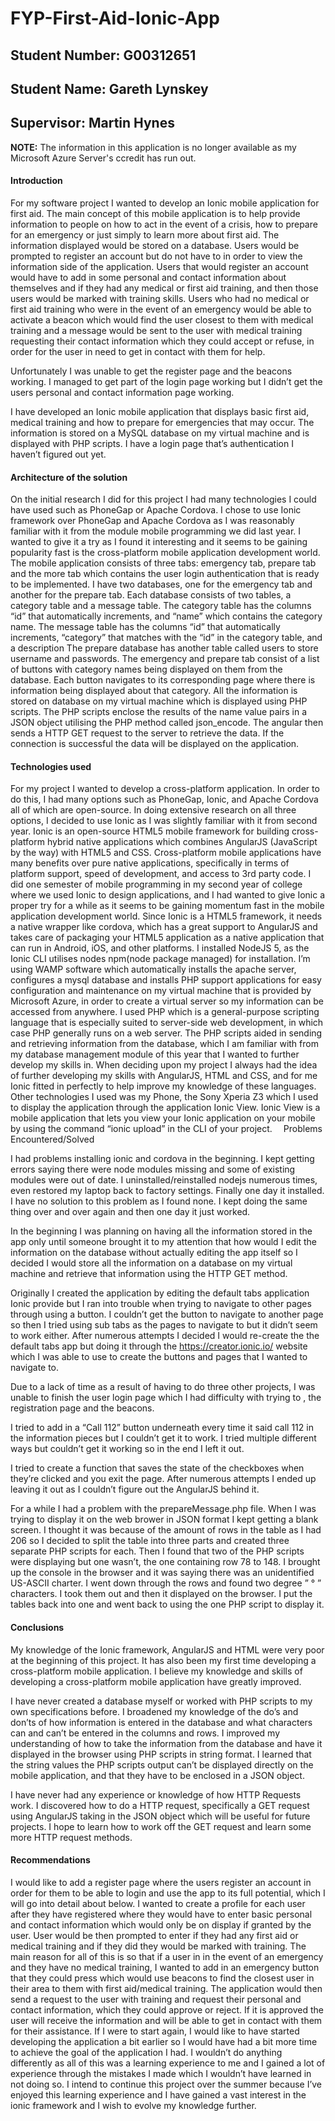 # FYP-First-Aid-Ionic-App

## Student Number: G00312651 <br>
## Student Name: Gareth Lynskey <br>
## Supervisor: Martin Hynes <br>

**NOTE:** The information in this application is no longer available as my Microsoft Azure Server's ccredit has run out.

#### Introduction
For my software project I wanted to develop an Ionic mobile application for first aid. The main concept of this mobile application is to help provide information to people on how to act in the event of a crisis, how to prepare for an emergency or just simply to learn more about first aid. The information displayed would be stored on a database. Users would be prompted to register an account but do not have to in order to view the information side of the application. Users that would register an account would have to add in some personal and contact information about themselves and if they had any medical or first aid training, and then those users would be marked with training skills. Users who had no medical or first aid training who were in the event of an emergency would be able to activate a beacon which would find the user closest to them with medical training and a message would be sent to the user with medical training requesting their contact information which they could accept or refuse, in order for the user in need to get in contact with them for help.

Unfortunately I was unable to get the register page and the beacons working. I managed to get part of the login page working but I didn’t get the users personal and contact information page working.

I have developed an Ionic mobile application that displays basic first aid, medical training and how to prepare for emergencies that may occur. The information is stored on a MySQL database on my virtual machine and is displayed with PHP scripts. I have a login page that’s authentication I haven’t figured out yet.




#### Architecture of the solution
On the initial research I did for this project I had many technologies I could have used such as PhoneGap or Apache Cordova. I chose to use Ionic framework over PhoneGap and Apache Cordova as I was reasonably familiar with it from the module mobile programming we did last year. I wanted to give it a try as I found it interesting and it seems to be gaining popularity fast is the cross-platform mobile application development world.
The mobile application consists of three tabs: emergency tab, prepare tab and the more tab which contains the user login authentication that is ready to be implemented. 
I have two databases, one for the emergency tab and another for the prepare tab. Each database consists of two tables, a category table and a message table. The category table has the columns “id” that automatically increments, and “name” which contains the category name. The message table has the columns “id” that automatically increments, “category” that matches with the “id” in the category table, and a description The prepare database has another table called users to store username and passwords.
The emergency and prepare tab consist of a list of buttons with category names being displayed on them from the database. Each button navigates to its corresponding page where there is information being displayed about that category. All the information is stored on database on my virtual machine which is displayed using PHP scripts. The PHP scripts enclose the results of the name value pairs in a JSON object utilising the PHP method called json_encode. 
The angular then sends a HTTP GET request to the server to retrieve the data. If the connection is successful the data will be displayed on the application.

#### Technologies used
For my project I wanted to develop a cross-platform application. In order to do this, I had many options such as PhoneGap, Ionic, and Apache Cordova all of which are open-source. In doing extensive research on all three options, I decided to use Ionic as I was slightly familiar with it from second year. Ionic is an open-source HTML5 mobile framework for building cross-platform hybrid native applications which combines AngularJS (JavaScript by the way) with HTML5 and CSS. Cross-platform mobile applications have many benefits over pure native applications, specifically in terms of platform support, speed of development, and access to 3rd party code.  I did one semester of mobile programming in my second year of college where we used Ionic to design applications, and I had wanted to give Ionic a proper try for a while as it seems to be gaining momentum fast in the mobile application development world. Since Ionic is a HTML5 framework, it needs a native wrapper like cordova, which has a great support to AngularJS and takes care of packaging your HTML5 application as a native application that can run in Android, iOS, and other platforms. I installed NodeJS 5, as the Ionic CLI utilises nodes npm(node package managed) for installation. 
I’m using WAMP software which automatically installs the apache server, configures a mysql database and installs PHP support applications for easy configuration and maintenance on my virtual machine that is provided by Microsoft Azure, in order to create a virtual server so my information can be accessed from anywhere. I used PHP which is a general-purpose scripting language that is especially suited to server-side web development, in which case PHP generally runs on a web server. The PHP scripts aided in sending and retrieving information from the database, which I am familiar with from my database management module of this year that I wanted to further develop my skills in.
When deciding upon my project I always had the idea of further developing my skills with  AngularJS, HTML and CSS, and for me Ionic fitted in perfectly to help improve my knowledge of these languages.
Other technologies I used was my Phone, the Sony Xperia Z3 which I used to display the application through the application Ionic View. Ionic View is a mobile application that lets you view your Ionic application on your mobile by using the command “ionic upload” in the CLI of your project. 
Problems Encountered/Solved

I had problems installing ionic and cordova in the beginning. I kept getting errors saying there were node modules missing and some of existing modules were out of date. I uninstalled/reinstalled nodejs numerous times, even restored my laptop back to factory settings. Finally one day it installed. I have no solution to this problem as I found none. I kept doing the same thing over and over again and then one day it just worked.

In the beginning I was planning on having all the information stored in the app only until someone brought it to my attention that how would I edit the information on the database without actually editing the app itself so I decided I would store all the information on a database on my virtual machine and retrieve that information using the HTTP GET method.

Originally I created the application by editing the default tabs application Ionic provide but I ran into trouble when trying to navigate to other pages through using a button. I couldn’t get the button to navigate to another page so then I tried using sub tabs as the pages to navigate to but it didn’t seem to work either. After numerous attempts I decided I would re-create the the default tabs app but doing it through the https://creator.ionic.io/ website which I was able to use to create the buttons and pages that I wanted to navigate to. 

Due to a lack of time as a result of having to do three other projects, I was unable to finish the user login page which I had difficulty with trying to , the registration page and the beacons.

I tried to add in a “Call 112” button underneath every time it said call 112 in the information pieces but I couldn’t get it to work. I tried multiple different ways but couldn’t get it working so in the end I left it out.

I tried to create a function that saves the state of the checkboxes when they’re clicked and you exit the page. After numerous attempts I ended up leaving it out as I couldn’t figure out the AngularJS behind it.

For a while I had a problem with the prepareMessage.php file. When I was trying to display it on the web brower in JSON format I kept getting a blank screen. I thought it was because of the amount of rows in the table as I had 206 so I decided to split the table into three parts and created three separate PHP scripts for each. Then I found that two of the PHP scripts were displaying but one wasn’t, the one containing row 78 to 148. I brought up the console in the browser and it was saying there was an unidentified US-ASCII charter. I went down through the rows and found two degree ” ° ” characters. I took them out and then it displayed on the browser. I put the tables back into one and went back to using the one PHP script to display it.



#### Conclusions

My knowledge of the Ionic framework, AngularJS and HTML were very poor at the beginning of this project. It has also been my first time developing a cross-platform mobile application. I believe my knowledge and skills of developing a cross-platform mobile application have greatly improved.

I have never created a database myself or worked with PHP scripts to my own specifications before. I broadened my knowledge of the do’s and don’ts of how information is entered in the database and what characters can and can’t be entered in the columns and rows. I improved my understanding of how to take the information from the database and have it displayed in the browser using PHP scripts in string format. I learned that the string values the PHP scripts output can’t be displayed directly on the mobile application, and that they have to be enclosed in a JSON object.

I have never had any experience or knowledge of how HTTP Requests work. I discovered how to do a HTTP request, specifically a GET request using AngularJS taking in the JSON object which will be useful for future projects. I hope to learn how to work off the GET request and learn some more HTTP request methods.

#### Recommendations

I would like to add a register page where the users register an account in order for them to be able to login and use the app to its full potential, which I will go into detail about below. I wanted to create a profile for each user after they have registered where they would have to enter basic personal and contact information which would only be on display if granted by the user. User would be then prompted to enter if they had any first aid or medical training and if they did they would be marked with training. The main reason for all of this is so that if a user in in the event of an emergency and they have no medical training, I wanted to add in an emergency button that they could press which would use beacons to find the closest user in their area to them with first aid/medical training. The application would then send a request to the user with training and request their personal and contact information, which they could approve or reject. If it is approved the user will receive the information and will be able to get in contact with them for their assistance.
If I were to start again, I would like to have started developing the application a bit earlier so I would have had a bit more time to achieve the goal of the application I had. I wouldn’t do anything differently as all of this was a learning experience to me and I gained a lot of experience through the mistakes I made which I wouldn’t have learned in not doing so.
I intend to continue this project over the summer because I’ve enjoyed this learning experience and I have gained a vast interest in the ionic framework and I wish to evolve my knowledge further.
